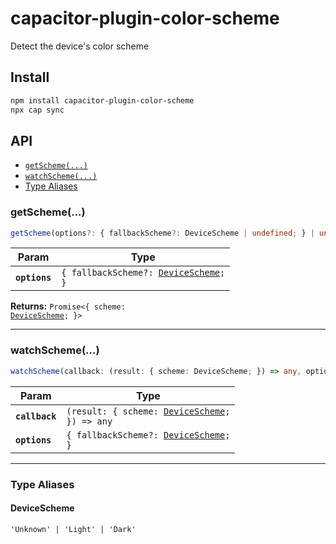 # capacitor-plugin-color-scheme

Detect the device's color scheme

## Install

```bash
npm install capacitor-plugin-color-scheme
npx cap sync
```

## API

<docgen-index>

* [`getScheme(...)`](#getscheme)
* [`watchScheme(...)`](#watchscheme)
* [Type Aliases](#type-aliases)

</docgen-index>

<docgen-api>
<!--Update the source file JSDoc comments and rerun docgen to update the docs below-->

### getScheme(...)

```typescript
getScheme(options?: { fallbackScheme?: DeviceScheme | undefined; } | undefined) => Promise<{ scheme: DeviceScheme; }>
```

| Param         | Type                                                                        |
| ------------- | --------------------------------------------------------------------------- |
| **`options`** | <code>{ fallbackScheme?: <a href="#devicescheme">DeviceScheme</a>; }</code> |

**Returns:** <code>Promise&lt;{ scheme: <a href="#devicescheme">DeviceScheme</a>; }&gt;</code>

--------------------


### watchScheme(...)

```typescript
watchScheme(callback: (result: { scheme: DeviceScheme; }) => any, options?: { fallbackScheme?: DeviceScheme | undefined; } | undefined) => Promise<void>
```

| Param          | Type                                                                                   |
| -------------- | -------------------------------------------------------------------------------------- |
| **`callback`** | <code>(result: { scheme: <a href="#devicescheme">DeviceScheme</a>; }) =&gt; any</code> |
| **`options`**  | <code>{ fallbackScheme?: <a href="#devicescheme">DeviceScheme</a>; }</code>            |

--------------------


### Type Aliases


#### DeviceScheme

<code>'Unknown' | 'Light' | 'Dark'</code>

</docgen-api>
